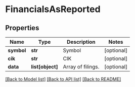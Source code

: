 # FinancialsAsReported

## Properties
Name | Type | Description | Notes
------------ | ------------- | ------------- | -------------
**symbol** | **str** | Symbol | [optional] 
**cik** | **str** | CIK | [optional] 
**data** | **list[object]** | Array of filings. | [optional] 

[[Back to Model list]](../README.md#documentation-for-models) [[Back to API list]](../README.md#documentation-for-api-endpoints) [[Back to README]](../README.md)


